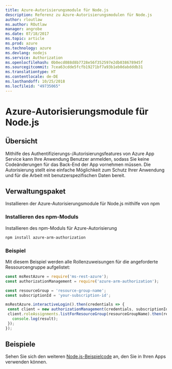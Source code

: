 ```yaml
---
title: Azure-Autorisierungsmodule für Node.js
description: Referenz zu Azure-Autorisierungsmodulen für Node.js
author: rloutlaw
ms.author: ROutlaw
manager: angrobe
ms.date: 07/18/2017
ms.topic: article
ms.prod: azure
ms.technology: azure
ms.devlang: nodejs
ms.service: Authorization
ms.openlocfilehash: 0b0ecd088d8b7728e56f352597e2db038678945f
ms.sourcegitcommit: 7cea63cdde5fcfb19271bf7a93b1eb0dabdddb31
ms.translationtype: HT
ms.contentlocale: de-DE
ms.lasthandoff: 10/25/2018
ms.locfileid: "49735065"
---
```

# <a name="azure-authorization-modules-for-nodejs"></a>Azure-Autorisierungsmodule für Node.js

## <a name="overview"></a>Übersicht

Mithilfe des Authentifizierungs-/Autorisierungsfeatures von Azure App Service kann Ihre Anwendung Benutzer anmelden, sodass Sie keine Codeänderungen für das Back-End der App vornehmen müssen. Die Autorisierung stellt eine einfache Möglichkeit zum Schutz Ihrer Anwendung und für die Arbeit mit benutzerspezifischen Daten bereit.

## <a name="management-package"></a>Verwaltungspaket

Installieren der Azure-Autorisierungsmodule für Node.js mithilfe von npm

### <a name="install-the-npm-module"></a>Installieren des npm-Moduls

Installieren des npm-Moduls für Azure-Autorisierung

```bash
npm install azure-arm-authorization
```

### <a name="example"></a>Beispiel

Mit diesem Beispiel werden alle Rollenzuweisungen für die angeforderte Ressourcengruppe aufgelistet:

```javascript
const msRestAzure = require('ms-rest-azure');
const authorizationManagement = require('azure-arm-authorization');

const resourceGroup = 'resource-group-name';
const subscriptionId = 'your-subscription-id';

msRestAzure.interactiveLogin().then(credentials => {
 const client = new authorizationManagement(credentials, subscriptionId);
 client.roleAssignments.listForResourceGroup(resourceGroupName).then(result => {
   console.log(result);
 });
});
```

## <a name="samples"></a>Beispiele

Sehen Sie sich den weiteren [Node.js-Beispielcode](https://azure.microsoft.com/resources/samples/?platform=nodejs) an, den Sie in Ihren Apps verwenden können.
